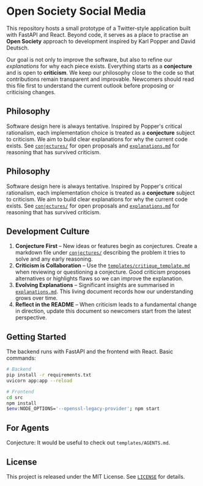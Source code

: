 # Open Society Social Media

This repository hosts a small prototype of a Twitter‑style application built with
FastAPI and React.  Beyond code, it serves as a place to practise an **Open
Society** approach to development inspired by Karl Popper and David Deutsch.

Our goal is not only to improve the software, but also to refine our
*explanations* for why each piece exists.  Everything starts as a **conjecture**
and is open to **criticism**.  We keep our philosophy close to the code so that
contributions remain transparent and improvable.  Newcomers should read this
file first to understand the current outlook before proposing or criticising
changes.

## Philosophy

Software design here is always tentative. Inspired by Popper's critical
rationalism, each implementation choice is treated as a **conjecture** subject to
criticism. We aim to build clear explanations for why the current code exists.
See [`conjectures/`](conjectures/) for open proposals and
[`explanations.md`](explanations.md) for reasoning that has survived criticism.

## Philosophy

Software design here is always tentative. Inspired by Popper's critical
rationalism, each implementation choice is treated as a **conjecture** subject to
criticism. We aim to build clear explanations for why the current code exists.
See [`conjectures/`](conjectures/) for open proposals and
[`explanations.md`](explanations.md) for reasoning that has survived criticism.

## Development Culture

1. **Conjecture First** – New ideas or features begin as conjectures.  Create a
   markdown file under [`conjectures/`](conjectures/) describing the problem it
   tries to solve and any early reasoning.
2. **Criticism is Collaboration** – Use the
   [`templates/critique_template.md`](templates/critique_template.md) when
   reviewing or questioning a conjecture.  Good criticism proposes alternatives
   or highlights flaws so we can improve the explanation.
3. **Evolving Explanations** – Significant insights are summarised in
   [`explanations.md`](explanations.md).  This living document records how our
   understanding grows over time.
4. **Reflect in the README** – When criticism leads to a fundamental change in
   direction, update this document so newcomers start from the latest
   perspective.

## Getting Started

The backend runs with FastAPI and the frontend with React.  Basic commands:

```bash
# Backend
pip install -r requirements.txt
uvicorn app:app --reload

# Frontend
cd src
npm install
$env:NODE_OPTIONS='--openssl-legacy-provider'; npm start
```
## For Agents

Conjecture: It would be useful to check out `templates/AGENTS.md`.

## License

This project is released under the MIT License.  See [`LICENSE`](LICENSE) for
details.
